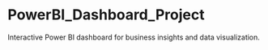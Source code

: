 # PowerBI_Dashboard_Project
Interactive Power BI dashboard for business insights and data visualization.
